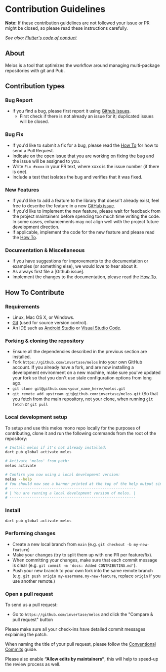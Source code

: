 # Contribution Guidelines

**Note:** If these contribution guidelines are not followed your issue or PR might be closed, so
please read these instructions carefully.

_See also: [Flutter's code of conduct](https://flutter.dev/design-principles/#code-of-conduct)_

## About

Melos is a tool that optimizes the workflow around managing multi-package repositories with git and Pub.

## Contribution types

### Bug Report

- If you find a bug, please first report it using [Github issues](https://github.com/invertase/melos/issues/new?assignees=&labels=bug%2Ctriage&template=bug_report.yml&title=fix%3A++).
  - First check if there is not already an issue for it; duplicated issues will be closed.

### Bug Fix

- If you'd like to submit a fix for a bug, please read the [How To](#how-to-contribute) for how to send a Pull Request.
- Indicate on the open issue that you are working on fixing the bug and the issue will be assigned to you.
- Write `Fix #xxxx` in your PR text, where xxxx is the issue number (if there is one).
- Include a test that isolates the bug and verifies that it was fixed.

### New Features

- If you'd like to add a feature to the library that doesn't already exist, feel free to describe the feature in a new [GitHub issue](https://github.com/invertase/melos/issues/new?assignees=&labels=bug%2Ctriage&template=bug_report.yml&title=fix%3A++).
- If you'd like to implement the new feature, please wait for feedback from the project maintainers before spending too much time writing the code. In some cases, enhancements may not align well with the project future development direction.
- If applicable, implement the code for the new feature and please read the [How To](#how-to-contribute).

### Documentation & Miscellaneous

- If you have suggestions for improvements to the documentation or examples (or something else), we would love to hear about it.
- As always first file a [Github issue].
- Implement the changes to the documentation, please read the [How To](#how-to-contribute).

## How To Contribute

### Requirements

- Linux, Mac OS X, or Windows.
- [Git](https://git-scm.com) (used for source version control).
- An IDE such as [Android Studio](https://developer.android.com/studio) or [Visual Studio Code](https://code.visualstudio.com/).

### Forking & cloning the repository

- Ensure all the dependencies described in the previous section are installed.
- Fork `https://github.com/invertase/melos` into your own GitHub account. If
  you already have a fork, and are now installing a development environment on
  a new machine, make sure you've updated your fork so that you don't use stale
  configuration options from long ago.
- `git clone git@github.com:<your_name_here>/melos.git`
- `git remote add upstream git@github.com:invertase/melos.git` (So that you
  fetch from the main repository, not your clone, when running `git fetch` or `git pull`

### Local development setup

To setup and use this melos mono repo locally for the purposes of contributing, clone it and run the following commands from the root of the repository:

```bash
# Install melos if it's not already installed:
dart pub global activate melos

# Activate 'melos' from path:
melos activate

# Confirm you now using a local development version:
melos --help
# You should now see a banner printed at the top of the help output similar to:
# ---------------------------------------------------------
# | You are running a local development version of melos. |
# ---------------------------------------------------------
```

### Install

```bash
dart pub global activate melos
```

### Performing changes

- Create a new local branch from `main` (e.g. `git checkout -b my-new-feature`)
- Make your changes (try to split them up with one PR per feature/fix).
- When committing your changes, make sure that each commit message is clear
 (e.g. `git commit -m 'docs: Added CONTRIBUTING.md'`).
- Push your new branch to your own fork into the same remote branch
 (e.g. `git push origin my-username.my-new-feature`, replace `origin` if you use another remote.)

### Open a pull request

To send us a pull request:

- Go to `https://github.com/invertase/melos` and click the
  "Compare & pull request" button

Please make sure all your check-ins have detailed commit messages explaining the patch.

When naming the title of your pull request, please follow the [Conventional Commits](https://www.conventionalcommits.org/en/v1.0.0-beta.4/)
guide. 

Please also enable **“Allow edits by maintainers”**, this will help to speed-up the review
process as well.

